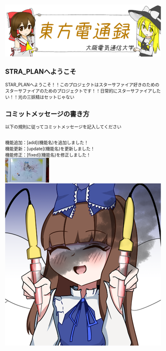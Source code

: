 <img src="./13_20200207004237.png">
<h2> STRA_PLANへようこそ</h2>
<p class="main">STAR_PLANへようこそ！！このプロジェクトはスターサファイア好きのためのスターサファイアのためのプロジェクトです！！日常的にスターサファイアしたい！！光の三妖精はセットじゃない</p>
<h2> コミットメッセージの書き方</h2>
<p class="commit-message-expect">以下の規則に従ってコミットメッセージを記入してください<br><br></p>
<p class="commit-message">機能追加：[add](機能名)を追加しました！<br>
機能更新：[update](機能名)を更新しました！<br>
機能修正：[fixed](機能名)を修正しました！<br>
<img src="./スターサファイア.JPG">
<img src="./IMG_0844.png">
</p>
